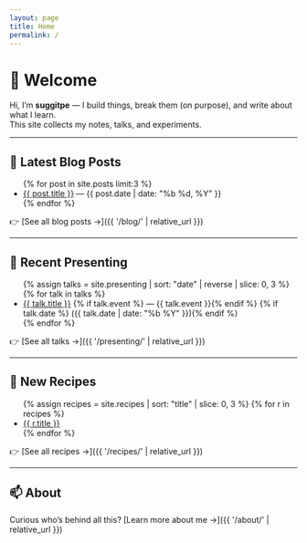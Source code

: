 ```yaml
---
layout: page
title: Home
permalink: /
---
```


# 👋 Welcome

Hi, I’m **suggitpe** — I build things, break them (on purpose), and write about what I learn.  
This site collects my notes, talks, and experiments.

---

## 🧠 Latest Blog Posts
<ul>
{% for post in site.posts limit:3 %}
  <li>
    <a href="{{ post.url | relative_url }}">{{ post.title }}</a>
    <span> — {{ post.date | date: "%b %d, %Y" }}</span>
  </li>
{% endfor %}
</ul>

👉 [See all blog posts →]({{ '/blog/' | relative_url }})

---

## 🎤 Recent Presenting
<ul>
{% assign talks = site.presenting | sort: "date" | reverse | slice: 0, 3 %}
{% for talk in talks %}
  <li>
    <a href="{{ talk.url | relative_url }}">{{ talk.title }}</a>
    {% if talk.event %}<span> — {{ talk.event }}</span>{% endif %}
    {% if talk.date %}<span> ({{ talk.date | date: "%b %Y" }})</span>{% endif %}
  </li>
{% endfor %}
</ul>

👉 [See all talks →]({{ '/presenting/' | relative_url }})

---

## 🍳 New Recipes
<ul>
{% assign recipes = site.recipes | sort: "title" | slice: 0, 3 %}
{% for r in recipes %}
  <li>
    <a href="{{ r.url | relative_url }}">{{ r.title }}</a>
  </li>
{% endfor %}
</ul>

👉 [See all recipes →]({{ '/recipes/' | relative_url }})

---

## 📫 About
Curious who’s behind all this? [Learn more about me →]({{ '/about/' | relative_url }})
